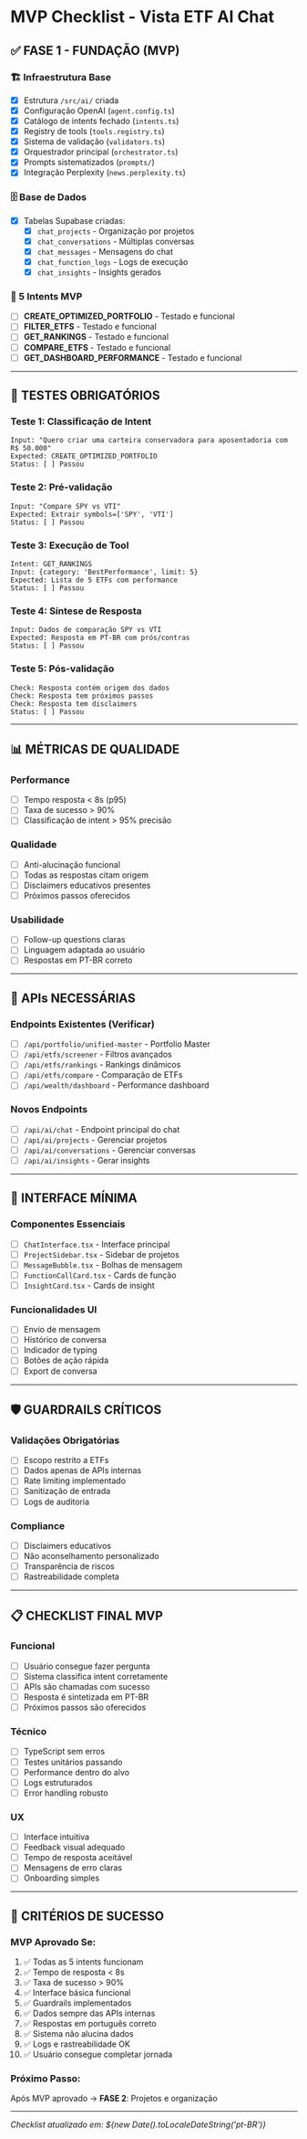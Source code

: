 # MVP Checklist - Vista ETF AI Chat

## ✅ **FASE 1 - FUNDAÇÃO (MVP)**

### **🏗️ Infraestrutura Base**
- [x] Estrutura `/src/ai/` criada
- [x] Configuração OpenAI (`agent.config.ts`)
- [x] Catálogo de intents fechado (`intents.ts`)
- [x] Registry de tools (`tools.registry.ts`)
- [x] Sistema de validação (`validators.ts`)
- [x] Orquestrador principal (`orchestrator.ts`)
- [x] Prompts sistematizados (`prompts/`)
- [x] Integração Perplexity (`news.perplexity.ts`)

### **🗄️ Base de Dados**
- [x] Tabelas Supabase criadas:
  - [x] `chat_projects` - Organização por projetos
  - [x] `chat_conversations` - Múltiplas conversas
  - [x] `chat_messages` - Mensagens do chat
  - [x] `chat_function_logs` - Logs de execução
  - [x] `chat_insights` - Insights gerados

### **🎯 5 Intents MVP**
- [ ] **CREATE_OPTIMIZED_PORTFOLIO** - Testado e funcional
- [ ] **FILTER_ETFS** - Testado e funcional  
- [ ] **GET_RANKINGS** - Testado e funcional
- [ ] **COMPARE_ETFS** - Testado e funcional
- [ ] **GET_DASHBOARD_PERFORMANCE** - Testado e funcional

---

## 🧪 **TESTES OBRIGATÓRIOS**

### **Teste 1: Classificação de Intent**
```
Input: "Quero criar uma carteira conservadora para aposentadoria com R$ 50.000"
Expected: CREATE_OPTIMIZED_PORTFOLIO
Status: [ ] Passou
```

### **Teste 2: Pré-validação**
```
Input: "Compare SPY vs VTI"
Expected: Extrair symbols=['SPY', 'VTI']
Status: [ ] Passou
```

### **Teste 3: Execução de Tool**
```
Intent: GET_RANKINGS
Input: {category: 'BestPerformance', limit: 5}
Expected: Lista de 5 ETFs com performance
Status: [ ] Passou
```

### **Teste 4: Síntese de Resposta**
```
Input: Dados de comparação SPY vs VTI
Expected: Resposta em PT-BR com prós/contras
Status: [ ] Passou
```

### **Teste 5: Pós-validação**
```
Check: Resposta contém origem dos dados
Check: Resposta tem próximos passos
Check: Resposta tem disclaimers
Status: [ ] Passou
```

---

## 📊 **MÉTRICAS DE QUALIDADE**

### **Performance**
- [ ] Tempo resposta < 8s (p95)
- [ ] Taxa de sucesso > 90%
- [ ] Classificação de intent > 95% precisão

### **Qualidade**
- [ ] Anti-alucinação funcional
- [ ] Todas as respostas citam origem
- [ ] Disclaimers educativos presentes
- [ ] Próximos passos oferecidos

### **Usabilidade**
- [ ] Follow-up questions claras
- [ ] Linguagem adaptada ao usuário
- [ ] Respostas em PT-BR correto

---

## 🔧 **APIs NECESSÁRIAS**

### **Endpoints Existentes (Verificar)**
- [ ] `/api/portfolio/unified-master` - Portfolio Master
- [ ] `/api/etfs/screener` - Filtros avançados
- [ ] `/api/etfs/rankings` - Rankings dinâmicos
- [ ] `/api/etfs/compare` - Comparação de ETFs
- [ ] `/api/wealth/dashboard` - Performance dashboard

### **Novos Endpoints**
- [ ] `/api/ai/chat` - Endpoint principal do chat
- [ ] `/api/ai/projects` - Gerenciar projetos
- [ ] `/api/ai/conversations` - Gerenciar conversas
- [ ] `/api/ai/insights` - Gerar insights

---

## 🎨 **INTERFACE MÍNIMA**

### **Componentes Essenciais**
- [ ] `ChatInterface.tsx` - Interface principal
- [ ] `ProjectSidebar.tsx` - Sidebar de projetos
- [ ] `MessageBubble.tsx` - Bolhas de mensagem
- [ ] `FunctionCallCard.tsx` - Cards de função
- [ ] `InsightCard.tsx` - Cards de insight

### **Funcionalidades UI**
- [ ] Envio de mensagem
- [ ] Histórico de conversa
- [ ] Indicador de typing
- [ ] Botões de ação rápida
- [ ] Export de conversa

---

## 🛡️ **GUARDRAILS CRÍTICOS**

### **Validações Obrigatórias**
- [ ] Escopo restrito a ETFs
- [ ] Dados apenas de APIs internas
- [ ] Rate limiting implementado
- [ ] Sanitização de entrada
- [ ] Logs de auditoria

### **Compliance**
- [ ] Disclaimers educativos
- [ ] Não aconselhamento personalizado
- [ ] Transparência de riscos
- [ ] Rastreabilidade completa

---

## 📋 **CHECKLIST FINAL MVP**

### **Funcional**
- [ ] Usuário consegue fazer pergunta
- [ ] Sistema classifica intent corretamente
- [ ] APIs são chamadas com sucesso
- [ ] Resposta é sintetizada em PT-BR
- [ ] Próximos passos são oferecidos

### **Técnico**
- [ ] TypeScript sem erros
- [ ] Testes unitários passando
- [ ] Performance dentro do alvo
- [ ] Logs estruturados
- [ ] Error handling robusto

### **UX**
- [ ] Interface intuitiva
- [ ] Feedback visual adequado
- [ ] Tempo de resposta aceitável
- [ ] Mensagens de erro claras
- [ ] Onboarding simples

---

## 🚀 **CRITÉRIOS DE SUCESSO**

### **MVP Aprovado Se:**
1. ✅ Todas as 5 intents funcionam
2. ✅ Tempo de resposta < 8s
3. ✅ Taxa de sucesso > 90%
4. ✅ Interface básica funcional
5. ✅ Guardrails implementados
6. ✅ Dados sempre das APIs internas
7. ✅ Respostas em português correto
8. ✅ Sistema não alucina dados
9. ✅ Logs e rastreabilidade OK
10. ✅ Usuário consegue completar jornada

### **Próximo Passo:**
Após MVP aprovado → **FASE 2**: Projetos e organização

---

*Checklist atualizado em: ${new Date().toLocaleDateString('pt-BR')}*

